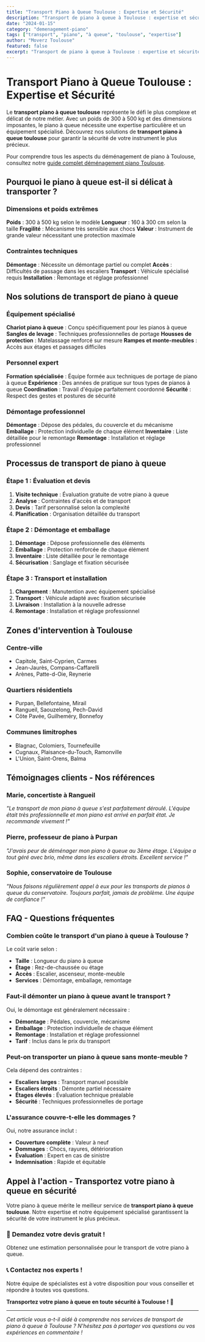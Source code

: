 ```yaml
---
title: "Transport Piano à Queue Toulouse : Expertise et Sécurité"
description: "Transport de piano à queue à Toulouse : expertise et sécurité maximales. Équipement spécialisé, équipe formée, démontage professionnel. Devis gratuit."
date: "2024-01-15"
category: "demenagement-piano"
tags: ["transport", "piano", "à queue", "toulouse", "expertise"]
author: "Moverz Toulouse"
featured: false
excerpt: "Transport de piano à queue à Toulouse : expertise et sécurité maximales. Équipement spécialisé, équipe formée, démontage professionnel."
---
```


# Transport Piano à Queue Toulouse : Expertise et Sécurité

Le **transport piano à queue toulouse** représente le défi le plus complexe et délicat de notre métier. Avec un poids de 300 à 500 kg et des dimensions imposantes, le piano à queue nécessite une expertise particulière et un équipement spécialisé. Découvrez nos solutions de **transport piano à queue toulouse** pour garantir la sécurité de votre instrument le plus précieux.

Pour comprendre tous les aspects du déménagement de piano à Toulouse, consultez notre [guide complet déménagement piano Toulouse](/blog/piliers/demenagement-piano-toulouse).

## Pourquoi le piano à queue est-il si délicat à transporter ?

### Dimensions et poids extrêmes

**Poids** : 300 à 500 kg selon le modèle
**Longueur** : 160 à 300 cm selon la taille
**Fragilité** : Mécanisme très sensible aux chocs
**Valeur** : Instrument de grande valeur nécessitant une protection maximale

### Contraintes techniques

**Démontage** : Nécessite un démontage partiel ou complet
**Accès** : Difficultés de passage dans les escaliers
**Transport** : Véhicule spécialisé requis
**Installation** : Remontage et réglage professionnel

## Nos solutions de transport de piano à queue

### Équipement spécialisé

**Chariot piano à queue** : Conçu spécifiquement pour les pianos à queue
**Sangles de levage** : Techniques professionnelles de portage
**Housses de protection** : Matelassage renforcé sur mesure
**Rampes et monte-meubles** : Accès aux étages et passages difficiles

### Personnel expert

**Formation spécialisée** : Équipe formée aux techniques de portage de piano à queue
**Expérience** : Des années de pratique sur tous types de pianos à queue
**Coordination** : Travail d'équipe parfaitement coordonné
**Sécurité** : Respect des gestes et postures de sécurité

### Démontage professionnel

**Démontage** : Dépose des pédales, du couvercle et du mécanisme
**Emballage** : Protection individuelle de chaque élément
**Inventaire** : Liste détaillée pour le remontage
**Remontage** : Installation et réglage professionnel

## Processus de transport de piano à queue

### Étape 1 : Évaluation et devis

1. **Visite technique** : Évaluation gratuite de votre piano à queue
2. **Analyse** : Contraintes d'accès et de transport
3. **Devis** : Tarif personnalisé selon la complexité
4. **Planification** : Organisation détaillée du transport

### Étape 2 : Démontage et emballage

1. **Démontage** : Dépose professionnelle des éléments
2. **Emballage** : Protection renforcée de chaque élément
3. **Inventaire** : Liste détaillée pour le remontage
4. **Sécurisation** : Sanglage et fixation sécurisée

### Étape 3 : Transport et installation

1. **Chargement** : Manutention avec équipement spécialisé
2. **Transport** : Véhicule adapté avec fixation sécurisée
3. **Livraison** : Installation à la nouvelle adresse
4. **Remontage** : Installation et réglage professionnel

## Zones d'intervention à Toulouse

### Centre-ville
- Capitole, Saint-Cyprien, Carmes
- Jean-Jaurès, Compans-Caffarelli
- Arènes, Patte-d-Oie, Reynerie

### Quartiers résidentiels
- Purpan, Bellefontaine, Mirail
- Rangueil, Saouzelong, Pech-David
- Côte Pavée, Guilheméry, Bonnefoy

### Communes limitrophes
- Blagnac, Colomiers, Tournefeuille
- Cugnaux, Plaisance-du-Touch, Ramonville
- L'Union, Saint-Orens, Balma

## Témoignages clients - Nos références

### Marie, concertiste à Rangueil
*"Le transport de mon piano à queue s'est parfaitement déroulé. L'équipe était très professionnelle et mon piano est arrivé en parfait état. Je recommande vivement !"*

### Pierre, professeur de piano à Purpan
*"J'avais peur de déménager mon piano à queue au 3ème étage. L'équipe a tout géré avec brio, même dans les escaliers étroits. Excellent service !"*

### Sophie, conservatoire de Toulouse
*"Nous faisons régulièrement appel à eux pour les transports de pianos à queue du conservatoire. Toujours parfait, jamais de problème. Une équipe de confiance !"*

## FAQ - Questions fréquentes

### Combien coûte le transport d'un piano à queue à Toulouse ?

Le coût varie selon :
- **Taille** : Longueur du piano à queue
- **Étage** : Rez-de-chaussée ou étage
- **Accès** : Escalier, ascenseur, monte-meuble
- **Services** : Démontage, emballage, remontage

### Faut-il démonter un piano à queue avant le transport ?

Oui, le démontage est généralement nécessaire :
- **Démontage** : Pédales, couvercle, mécanisme
- **Emballage** : Protection individuelle de chaque élément
- **Remontage** : Installation et réglage professionnel
- **Tarif** : Inclus dans le prix du transport

### Peut-on transporter un piano à queue sans monte-meuble ?

Cela dépend des contraintes :
- **Escaliers larges** : Transport manuel possible
- **Escaliers étroits** : Démonte partiel nécessaire
- **Étages élevés** : Évaluation technique préalable
- **Sécurité** : Techniques professionnelles de portage

### L'assurance couvre-t-elle les dommages ?

Oui, notre assurance inclut :
- **Couverture complète** : Valeur à neuf
- **Dommages** : Chocs, rayures, détérioration
- **Évaluation** : Expert en cas de sinistre
- **Indemnisation** : Rapide et équitable

## Appel à l'action - Transportez votre piano à queue en sécurité

Votre piano à queue mérite le meilleur service de **transport piano à queue toulouse**. Notre expertise et notre équipement spécialisé garantissent la sécurité de votre instrument le plus précieux.

### 🎹 **Demandez votre devis gratuit !**

Obtenez une estimation personnalisée pour le transport de votre piano à queue.

### 📞 **Contactez nos experts !**

Notre équipe de spécialistes est à votre disposition pour vous conseiller et répondre à toutes vos questions.

**Transportez votre piano à queue en toute sécurité à Toulouse !** 🚚

---

*Cet article vous a-t-il aidé à comprendre nos services de transport de piano à queue à Toulouse ? N'hésitez pas à partager vos questions ou vos expériences en commentaire !*

